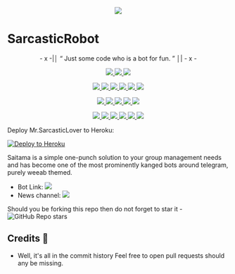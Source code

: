 <p align="center">
  <img src="https://telegra.ph/file/9066b2ad4b5ae6974c5e1.jpg">
</p>

# SarcasticRobot

<p align="center">
- x -|│  “	Just some code who is a bot for fun. ”  │| - x -
</p>

<p align="center">
<a href="https://app.codacy.com/gh/AnimeKaizoku/SaitamaRobot?utm_source=github.com&utm_medium=referral&utm_content=AnimeKaizoku/SaitamaRobot&utm_campaign=Badge_Grade_Settings" alt="Codacy Badge">
<img src="https://api.codacy.com/project/badge/Grade/6141417ceaf84545bab6bd671503df51" /> </a>
<a href="https://github.com/AnimeKaizoku/SaitamaRobot" alt="Libraries.io dependency status for GitHub repo"> <img src="https://img.shields.io/librariesio/github/animekaizoku/SaitamaRobot" /> </a>
<a href="http://hits.dwyl.com/animekaizoku/saitamarobot" alt="HitCount"> <img src="http://hits.dwyl.com/animekaizoku/saitamarobot.svg" /> </a>
</p>
<p align="center">
<a href="https://github.com/MunnaBhai-01/SaitamaRobot" alt="GitHub closed issues"> <img src="https://img.shields.io/github/issues-closed-raw/MunnaBhai-01/saitamarobot?style=flat&logo=github&color=success" /> </a>
<a href="https://github.com/MunnaBhai-01/SaitamaRobot" alt="GitHub commit activity"> <img src="https://img.shields.io/github/commit-activity/m/MunnaBhai-01/saitamarobot" /> </a>
<a href="https://github.com/MunnaBhai-01/SaitamaRobot/graphs/contributors" alt="GitHub contributors"> <img src="https://img.shields.io/github/contributors/MunnaBhai-01/saitamarobot?style=flat&logo=github" /> </a>
<a href="https://github.com/MunnaBhai-01/SaitamaRobot/network/members" alt="GitHub forks"> <img src="https://img.shields.io/github/forks/MunnaBhai-01/SaitamaRobot?label=Forks&logo=github" /> </a>
<a href="https://github.com/MunnaBhai-01/SaitamaRobot" alt="GitHub closed pull requests"> <img src="https://img.shields.io/github/issues-pr-closed-raw/MunnaBhai-01/saitamarobot?color=success" /> </a>
<a href="https://github.com/MunnaBhai-01/SaitamaRobot" alt="GitHub issues"> <img src="https://img.shields.io/github/issues-raw/animekaizoku/saitamarobot?style=flat&logo=github&color=yellow" /> </a>
</p>
<p align="center">
<a href="https://github.com/MunnaBhai-01/SaitamaRobot" alt="GitHub release (latest by date including pre-releases)"> <img src="https://img.shields.io/github/v/release/MunnaBhai-01/saitamarobot?include_prereleases?style=flat&logo=github" /> </a>
<a href="https://www.python.org/" alt="made-with-python"> <img src="https://img.shields.io/badge/Made%20with-Python-1f425f.svg?style=flat&logo=python&color=blue" /> </a>
<a href="https://github.com/MunnaBhai-01/SaitamaRobot" alt="Docker!"> <img src="https://aleen42.github.io/badges/src/docker.svg" /> </a>
<a href="https://github.com/MunnaBhai-01/SaitamaRobot" alt="GitHub repo size"> <img src="https://img.shields.io/github/repo-size/MunnaBhai-01/saitamarobot" /> </a>
<a href="https://github.com/MunnaBhai-01/SaitamaRobot/blob/master/LICENSE" alt="GPLv3 license"> <img src="https://img.shields.io/badge/License-GPLv3-blue.svg" /> </a>
</p>
<p align="center">
<a href="https://ko-fi.com/sawada" alt="Donate!"> <img src="https://aleen42.github.io/badges/src/paypal.svg" /> </a>
<a href="https://t.me/OnePunchUpdates" alt="Telegram!"> <img src="https://aleen42.github.io/badges/src/telegram.svg" /> </a>
<a href="https://discord.animekaizoku.com" alt="Discord"> <img src="https://img.shields.io/discord/465068856692441090?style=flat&logo=discord&color=blue" /> </a>
<a href="" alt="AnimeKaizoku"> <img src="https://img.shields.io/badge/Built%20by-Kaizoku-blue" /> </a>
<a href="https://github.com/AnimeKaizoku/SaitamaRobot/graphs/commit-activity" alt="Maintenance"> <img src="https://img.shields.io/badge/Maintained%3F-yes-green.svg" /> </a>
<a href="https://makeapullrequest.com" alt="PRs Welcome"> <img src="https://img.shields.io/badge/PRs-welcome-brightgreen.svg?style=flat-square" /> </a>
</p>

Deploy Mr.SarcasticLover to Heroku:

<p align="left"><a href="https://heroku.com/deploy?template=https://github.com/MunnaBhai-01/SaitamaRobot/tree/master"> <img src="https://www.herokucdn.com/deploy/button.svg" alt="Deploy to Heroku" /></a></p>


Saitama is a simple one-punch solution to your group management needs and has become one of the most prominently kanged bots around telegram, purely weeab themed.

* Bot Link:  <a href="https://t.me/SaitamaRobot" alt="Saitama Robot"> <img src="https://img.shields.io/badge/%F0%9F%A4%96%20-SaitamaRobot-blue" /> </a>
* News channel: <a  href="https://t.me/OnePunchUpdates" alt="One Punch Updates"> <img  src="https://img.shields.io/badge/%F0%9F%92%A1-One%20Punch%20Updates-9cf" /> </a>

Should you be forking this repo then do not forget to star it - <img alt="GitHub Repo stars" src="https://img.shields.io/github/stars/animekaizoku/saitamarobot?color=white&label=%F0%9F%8C%9F%20star">

## Credits 📍
* Well, it's all in the commit history 
Feel free to open pull requests should any be missing.
